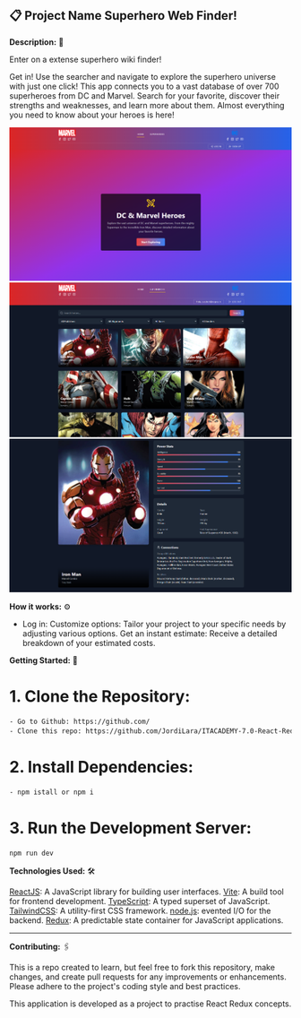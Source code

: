 ## 📋 Project Name Superhero Web Finder!

**Description:** 🚀

Enter on a extense superhero wiki finder! 

Get in! Use the searcher and navigate  to explore the superhero universe with just one click! This app connects you to a vast database of over 700 superheroes from DC and Marvel. Search for your favorite, discover their strengths and weaknesses, and learn more about them. Almost everything you need to know about your heroes is here!

![Welcome](/public/assets/Superhero_welcome.png)
![Screenshoot-1](/public/assets/Superhero_home.png)
![Screenshoot-2](/public/assets/superhero_detail.png)


**How it works:** ⚙️

- Log in: 
Customize options: Tailor your project to your specific needs by adjusting various options.
Get an instant estimate: Receive a detailed breakdown of your estimated costs.

**Getting Started:** 🔧
  
  # 1. Clone the Repository:
  ```sh
- Go to Github: https://github.com/
- Clone this repo: https://github.com/JordiLara/ITACADEMY-7.0-React-Redux-Context-API.git
```
  
  # 2. Install Dependencies:
 ```sh
- npm istall or npm i
```

 # 3. Run the Development Server:
   ```sh
npm run dev
```

**Technologies Used:** 🛠️

  [ReactJS]: A JavaScript library for building user interfaces.
  [Vite]: A build tool for frontend development.
  [TypeScript]: A typed superset of JavaScript.
  [TailwindCSS]: A utility-first CSS framework.
  [node.js]: evented I/O for the backend.
  [Redux]: A predictable state container for JavaScript applications.



*********************************************************************************************************************************************************************************************************************

**Contributing:** 🖇️

This is a repo created to learn, but feel free to fork this repository, make changes, and create pull requests for any improvements or enhancements. Please adhere to the project's coding style and best practices.

This application is developed as a project to practise React Redux concepts. 



[//]: # 

   [node.js]: <http://nodejs.org>
   [ReactJS]: <https://www.react.org/>
   [vite]: <https://es.vitejs.dev/>
   [TypeScript]: <https://www.typescriptlang.org/>
   [TailwindCSS]: <https://tailwindcss.com/docs/installation>
   [Redux]: <https://react-redux.js.org/>
   

